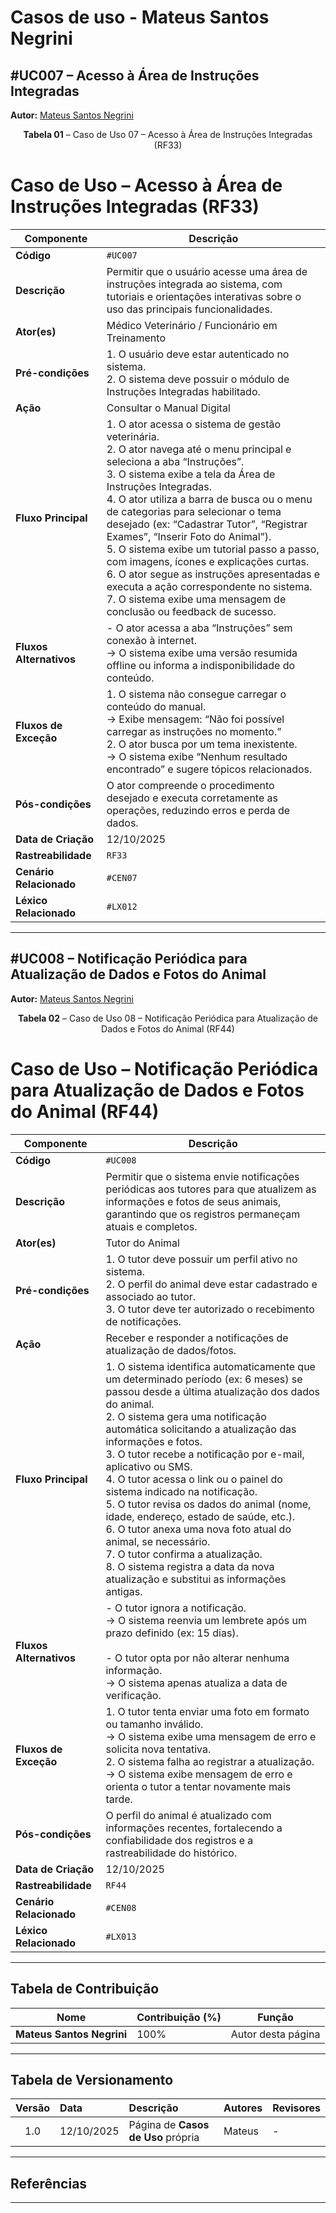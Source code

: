 # Casos de uso - Mateus Santos Negrini

## #UC007 – Acesso à Área de Instruções Integradas

**Autor:** [Mateus Santos Negrini](https://github.com/14luke08)

<a id="uc003"></a>

<font><p style="text-align: center">**Tabela 01** – Caso de Uso 07 – Acesso à Área de Instruções Integradas (RF33)</p></font>

# Caso de Uso – Acesso à Área de Instruções Integradas (RF33)

| **Componente** | **Descrição** |
|----------------|----------------|
| **Código** | `#UC007` |
| **Descrição** | Permitir que o usuário acesse uma área de instruções integrada ao sistema, com tutoriais e orientações interativas sobre o uso das principais funcionalidades. |
| **Ator(es)** | Médico Veterinário / Funcionário em Treinamento |
| **Pré-condições** | 1. O usuário deve estar autenticado no sistema.<br>2. O sistema deve possuir o módulo de Instruções Integradas habilitado. |
| **Ação** | Consultar o Manual Digital |
| **Fluxo Principal** | 1. O ator acessa o sistema de gestão veterinária.<br>2. O ator navega até o menu principal e seleciona a aba “Instruções”.<br>3. O sistema exibe a tela da Área de Instruções Integradas.<br>4. O ator utiliza a barra de busca ou o menu de categorias para selecionar o tema desejado (ex: “Cadastrar Tutor”, “Registrar Exames”, “Inserir Foto do Animal”).<br>5. O sistema exibe um tutorial passo a passo, com imagens, ícones e explicações curtas.<br>6. O ator segue as instruções apresentadas e executa a ação correspondente no sistema.<br>7. O sistema exibe uma mensagem de conclusão ou feedback de sucesso. |
| **Fluxos Alternativos** | - O ator acessa a aba “Instruções” sem conexão à internet.<br>→ O sistema exibe uma versão resumida offline ou informa a indisponibilidade do conteúdo. |
| **Fluxos de Exceção** | 1. O sistema não consegue carregar o conteúdo do manual.<br>→ Exibe mensagem: “Não foi possível carregar as instruções no momento.”<br>2. O ator busca por um tema inexistente.<br>→ O sistema exibe “Nenhum resultado encontrado” e sugere tópicos relacionados. |
| **Pós-condições** | O ator compreende o procedimento desejado e executa corretamente as operações, reduzindo erros e perda de dados. |
| **Data de Criação** | 12/10/2025 |
| **Rastreabilidade** | `RF33` |
| **Cenário Relacionado** | `#CEN07` |
| **Léxico Relacionado** | `#LX012` |



---

## #UC008 – Notificação Periódica para Atualização de Dados e Fotos do Animal

**Autor:** [Mateus Santos Negrini](https://github.com/14luke08)

<a id="uc004"></a>

<font><p style="text-align: center">**Tabela 02** – Caso de Uso 08 – Notificação Periódica para Atualização de Dados e Fotos do Animal (RF44)</p></font>

# Caso de Uso – Notificação Periódica para Atualização de Dados e Fotos do Animal (RF44)

| **Componente** | **Descrição** |
|----------------|----------------|
| **Código** | `#UC008` |
| **Descrição** | Permitir que o sistema envie notificações periódicas aos tutores para que atualizem as informações e fotos de seus animais, garantindo que os registros permaneçam atuais e completos. |
| **Ator(es)** | Tutor do Animal |
| **Pré-condições** | 1. O tutor deve possuir um perfil ativo no sistema.<br>2. O perfil do animal deve estar cadastrado e associado ao tutor.<br>3. O tutor deve ter autorizado o recebimento de notificações. |
| **Ação** | Receber e responder a notificações de atualização de dados/fotos. |
| **Fluxo Principal** | 1. O sistema identifica automaticamente que um determinado período (ex: 6 meses) se passou desde a última atualização dos dados do animal.<br>2. O sistema gera uma notificação automática solicitando a atualização das informações e fotos.<br>3. O tutor recebe a notificação por e-mail, aplicativo ou SMS.<br>4. O tutor acessa o link ou o painel do sistema indicado na notificação.<br>5. O tutor revisa os dados do animal (nome, idade, endereço, estado de saúde, etc.).<br>6. O tutor anexa uma nova foto atual do animal, se necessário.<br>7. O tutor confirma a atualização.<br>8. O sistema registra a data da nova atualização e substitui as informações antigas. |
| **Fluxos Alternativos** | - O tutor ignora a notificação.<br>→ O sistema reenvia um lembrete após um prazo definido (ex: 15 dias).<br><br>- O tutor opta por não alterar nenhuma informação.<br>→ O sistema apenas atualiza a data de verificação. |
| **Fluxos de Exceção** | 1. O tutor tenta enviar uma foto em formato ou tamanho inválido.<br>→ O sistema exibe uma mensagem de erro e solicita nova tentativa.<br>2. O sistema falha ao registrar a atualização.<br>→ O sistema exibe mensagem de erro e orienta o tutor a tentar novamente mais tarde. |
| **Pós-condições** | O perfil do animal é atualizado com informações recentes, fortalecendo a confiabilidade dos registros e a rastreabilidade do histórico. |
| **Data de Criação** | 12/10/2025 |
| **Rastreabilidade** | `RF44` |
| **Cenário Relacionado** | `#CEN08` |
| **Léxico Relacionado** | `#LX013` |

---

## Tabela de Contribuição

| Nome | Contribuição (%) | Função |
|------|------------------|--------|
| **Mateus Santos Negrini** | 100% | Autor desta página |

---

## Tabela de Versionamento

| Versão | Data | Descrição | Autores | Revisores |
|:------:|:-----------|:-------------------------------------------|:--------|:-----------|
| 1.0 | 12/10/2025 | Página de **Casos de Uso** própria | Mateus | - |

---

## Referências  


---
